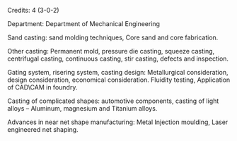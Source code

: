 Credits: 4 (3-0-2)

Department: Department of Mechanical Engineering

Sand casting: sand molding techniques, Core sand and core fabrication.

Other casting: Permanent mold, pressure die casting, squeeze casting, centrifugal casting, continuous casting, stir casting, defects and inspection.

Gating system, risering system, casting design: Metallurgical consideration, design consideration, economical consideration. Fluidity testing, Application of CAD\CAM in foundry.

Casting of complicated shapes: automotive components, casting of light alloys – Aluminum, magnesium and Titanium alloys.

Advances in near net shape manufacturing: Metal Injection moulding, Laser engineered net shaping.
